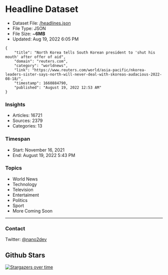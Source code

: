 # Headline Dataset

- Dataset File: [/headlines.json](https://raw.githubusercontent.com/fwd/news/master/headlines.json) 
- File Type: JSON
- File Size: ~**6MB**
- Updated: Aug 19, 2022 6:05 PM

```
{
    "title": "North Korea tells South Korean president to 'shut his mouth' after offer of aid",
    "domain": "reuters.com",
    "category": "worldnews",
    "link": "https://www.reuters.com/world/asia-pacific/nkorea-leaders-sister-says-north-will-never-deal-with-skoreas-audacious-2022-08-18/",
    "timestamp": 1660884790,
    "published": "August 19, 2022 12:53 AM"
}
```

### Insights

- Articles: 16721
- Sources: 2379
- Categories: 13

### Timespan

- Start: November 16, 2021
- End: August 19, 2022 5:43 PM

### Topics

- World News
- Technology
- Television
- Entertaiment
- Politics
- Sport
- More Coming Soon

---

### Contact 

Twitter: [@nano2dev](https://twitter.com/nano2dev)

## Github Stars

[![Stargazers over time](https://starchart.cc/fwd/news.svg)](https://starchart.cc/fwd/news)
	